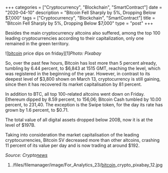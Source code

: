 +++
categories = ["Cryptocurrency", "Blockchain", "SmartContract"]
date = "2020-04-10"
description = "Bitcoin Fell Sharply by 5%, Dropping Below $7,000"
tags = ["Cryptocurrency", "Blockchain", "SmartContract"]
title = "Bitcoin Fell Sharply by 5%, Dropping Below $7,000"
type = "post"
+++

Besides the main cryptocurrency altcoins also suffered, among the top
100 leading cryptocurrencies according to their capitalization, only one
remained in the green territory.

![[bitcoin](https://www.letsplayfx.com/blog/forex-for-bitcoin/) price dips on friday][1]_Photo: Pixabay_

So, over the past few hours, Bitcoin has lost more than 5 percent
already, tumbling by 6.44 percent, to $6,843 at 1515 GMT, reaching the
level, which was registered in the beginning of the year. However, in
contrast to its deepest level of $3,800 shown on March 13,
cryptocurrency is still gaining, since then it has recovered its market
capitalisation by 81 percent.

In addition to BTC, all top 100-related altcoins went down on Friday.
Ethereum dipped by 8.59 percent, to 156,06; Bitcoin Cash tumbled by
10.00 percent, to 231,40. The exception is the Swipe token, for the day
its rate has grown by 1.6 percent, to $0.71.

The total value of all digital assets dropped below 200B, now it is at
the level of $197B.

Taking into consideration the market capitalisation of the leading
cryptocurrencies, Bitcoin SV decreased more than other altcoins,
crashing 11 percent of its value per day and is now trading at around
$192.

_Source: Crypto[news](https://www.letsplayfx.com/blog/forex-news-website/)_

   1. /files/filemanager/image/For_Analytics_23/[bitcoin](https://www.letsplayfx.com/blog/forex-for-bitcoin/)_crypto_pixabay_12.jpg